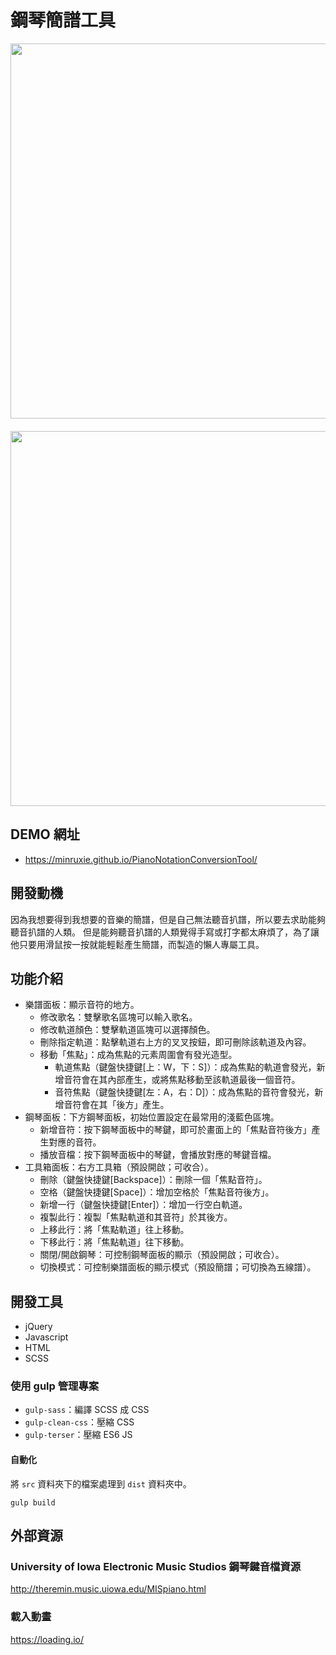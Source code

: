 ﻿# 鋼琴簡譜工具
<img src="https://i.imgur.com/AXnU5WV.png" width="600" style="padding-bottom: 20px;">

<img src="https://i.imgur.com/9kKutZL.png" width="600">

## DEMO 網址
* https://minruxie.github.io/PianoNotationConversionTool/

## 開發動機
因為我想要得到我想要的音樂的簡譜，但是自己無法聽音扒譜，所以要去求助能夠聽音扒譜的人類。
但是能夠聽音扒譜的人類覺得手寫或打字都太麻煩了，為了讓他只要用滑鼠按一按就能輕鬆產生簡譜，而製造的懶人專屬工具。

## 功能介紹
* 樂譜面板：顯示音符的地方。
    * 修改歌名：雙擊歌名區塊可以輸入歌名。
    * 修改軌道顏色：雙擊軌道區塊可以選擇顏色。
    * 刪除指定軌道：點擊軌道右上方的叉叉按鈕，即可刪除該軌道及內容。
    * 移動「焦點」：成為焦點的元素周圍會有發光造型。
        * 軌道焦點（鍵盤快捷鍵[上：W，下：S]）：成為焦點的軌道會發光，新增音符會在其內部產生，或將焦點移動至該軌道最後一個音符。
        * 音符焦點（鍵盤快捷鍵[左：A，右：D]）：成為焦點的音符會發光，新增音符會在其「後方」產生。
* 鋼琴面板：下方鋼琴面板，初始位置設定在最常用的淺藍色區塊。
    * 新增音符：按下鋼琴面板中的琴鍵，即可於畫面上的「焦點音符後方」產生對應的音符。
    * 播放音檔：按下鋼琴面板中的琴鍵，會播放對應的琴鍵音檔。
* 工具箱面板：右方工具箱（預設開啟；可收合）。
    * 刪除（鍵盤快捷鍵[Backspace]）：刪除一個「焦點音符」。
    * 空格（鍵盤快捷鍵[Space]）：增加空格於「焦點音符後方」。
    * 新增一行（鍵盤快捷鍵[Enter]）：增加一行空白軌道。
    * 複製此行：複製「焦點軌道和其音符」於其後方。
    * 上移此行：將「焦點軌道」往上移動。
    * 下移此行：將「焦點軌道」往下移動。
    * 關閉/開啟鋼琴：可控制鋼琴面板的顯示（預設開啟；可收合）。
    * 切換模式：可控制樂譜面板的顯示模式（預設簡譜；可切換為五線譜）。

## 開發工具
* jQuery
* Javascript
* HTML
* SCSS

### 使用 gulp 管理專案
* `gulp-sass`：編譯 SCSS 成 CSS
* `gulp-clean-css`：壓縮 CSS 
* `gulp-terser`：壓縮 ES6 JS

#### 自動化
將 `src` 資料夾下的檔案處理到 `dist` 資料夾中。
```
gulp build
```

## 外部資源
### University of Iowa Electronic Music Studios 鋼琴鍵音檔資源
http://theremin.music.uiowa.edu/MISpiano.html

### 載入動畫
https://loading.io/
